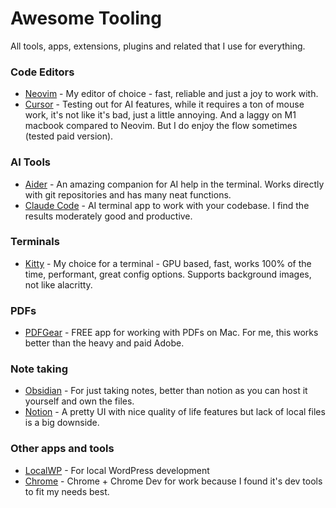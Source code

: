 # Awesome Tooling
All tools, apps, extensions, plugins and related that I use for everything.

### Code Editors
 - [Neovim](https://neovim.io/) - My editor of choice - fast, reliable and just a joy to work with.
 - [Cursor](https://www.cursor.com/) - Testing out for AI features, while it requires a ton of mouse work, it's not like it's bad, just a little annoying. And a laggy on M1 macbook compared to Neovim. But I do enjoy the flow sometimes (tested paid version).

### AI Tools
 - [Aider](https://aider.chat/) - An amazing companion for AI help in the terminal. Works directly with git repositories and has many neat functions.
 - [Claude Code](https://docs.anthropic.com/en/docs/agents-and-tools/claude-code/overview) - AI terminal app to work with your codebase. I find the results moderately good and productive.

### Terminals
 - [Kitty](https://sw.kovidgoyal.net/kitty/) - My choice for a terminal - GPU based, fast, works 100% of the time, performant, great config options. Supports background images, not like alacritty.

### PDFs
 - [PDFGear](https://www.pdfgear.com/share/) - FREE app for working with PDFs on Mac. For me, this works better than the heavy and paid Adobe.

### Note taking
 - [Obsidian](https://obsidian.md/) - For just taking notes, better than notion as you can host it yourself and own the files.
 - [Notion](https://www.notion.so/) - A pretty UI with nice quality of life features but lack of local files is a big downside.

### Other apps and tools
 - [LocalWP](https://localwp.com/) - For local WordPress development
 - [Chrome](https://www.google.com/intl/en/chrome/) - Chrome + Chrome Dev for work because I found it's dev tools to fit my needs best.
